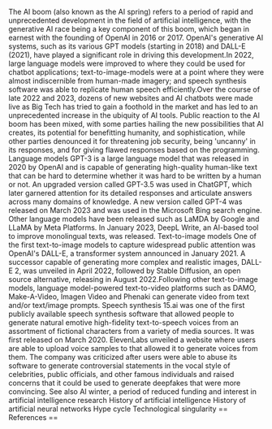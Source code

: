 The AI boom (also known as the AI spring) refers to a period of rapid
and unprecedented development in the field of artificial intelligence,
with the generative AI race being a key component of this boom, which
began in earnest with the founding of OpenAI in 2016 or 2017. OpenAI\'s
generative AI systems, such as its various GPT models (starting in 2018)
and DALL-E (2021), have played a significant role in driving this
development.In 2022, large language models were improved to where they
could be used for chatbot applications; text-to-image-models were at a
point where they were almost indiscernible from human-made imagery; and
speech synthesis software was able to replicate human speech
efficiently.Over the course of late 2022 and 2023, dozens of new
websites and AI chatbots were made live as Big Tech has tried to gain a
foothold in the market and has led to an unprecedented increase in the
ubiquity of AI tools. Public reaction to the AI boom has been mixed,
with some parties hailing the new possibilities that AI creates, its
potential for benefitting humanity, and sophistication, while other
parties denounced it for threatening job security, being \'uncanny\' in
its responses, and for giving flawed responses based on the programming.
Language models GPT-3 is a large language model that was released in
2020 by OpenAI and is capable of generating high-quality human-like text
that can be hard to determine whether it was hard to be written by a
human or not. An upgraded version called GPT-3.5 was used in ChatGPT,
which later garnered attention for its detailed responses and articulate
answers across many domains of knowledge. A new version called GPT-4 was
released on March 2023 and was used in the Microsoft Bing search engine.
Other language models have been released such as LaMDA by Google and
LLaMA by Meta Platforms. In January 2023, DeepL Write, an AI-based tool
to improve monolingual texts, was released. Text-to-image models One of
the first text-to-image models to capture widespread public attention
was OpenAI\'s DALL-E, a transformer system announced in January 2021. A
successor capable of generating more complex and realistic images,
DALL-E 2, was unveiled in April 2022, followed by Stable Diffusion, an
open source alternative, releasing in August 2022.Following other
text-to-image models, language model-powered text-to-video platforms
such as DAMO, Make-A-Video, Imagen Video and Phenaki can generate video
from text and/or text/image prompts. Speech synthesis 15.ai was one of
the first publicly available speech synthesis software that allowed
people to generate natural emotive high-fidelity text-to-speech voices
from an assortment of fictional characters from a variety of media
sources. It was first released on March 2020. ElevenLabs unveiled a
website where users are able to upload voice samples to that allowed it
to generate voices from them. The company was criticized after users
were able to abuse its software to generate controversial statements in
the vocal style of celebrities, public officials, and other famous
individuals and raised concerns that it could be used to generate
deepfakes that were more convincing. See also AI winter, a period of
reduced funding and interest in artificial intelligence research History
of artificial intelligence History of artificial neural networks Hype
cycle Technological singularity == References ==
